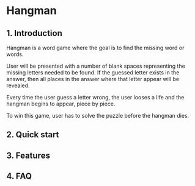 # Hangman

## 1. Introduction

Hangman is a word game where the goal is to find the missing word or words. 

User will be presented with a number of blank spaces representing the missing letters needed to be found. If the guessed letter exists in the answer, then all places in the answer where that letter appear will be revealed.

Every time the user guess a letter wrong, the user looses a life and the hangman begins to appear, piece by piece.

To win this game, user has to solve the puzzle before the hangman dies.

## 2. Quick start

## 3. Features

## 4. FAQ




